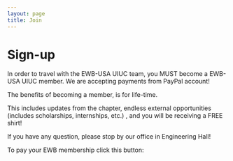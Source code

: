 ```yaml
---
layout: page
title: Join
---
```


# Sign-up
In order to travel with the EWB-USA UIUC team, you MUST become a EWB-USA UIUC member. We are accepting payments from PayPal account!

The benefits of becoming a member, is for life-time.

This includes updates from the chapter, endless external opportunities (includes scholarships, internships, etc.) , and you will be receiving a FREE shirt!

If you have any question, please stop by our office in Engineering Hall!

To pay your EWB membership click this button:
